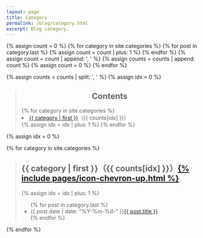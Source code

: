 ```yaml
---
layout: page
title: Category
permalink: /blog/category.html
excerpt: Blog category.
---
```


{% assign count = 0 %}
{% for category in site.categories %}
  {% for post in category.last %}
    {% assign count = count | plus: 1 %}
  {% endfor %}
  {% assign count = count | append: ', ' %}
  {% assign counts = counts | append: count %}
  {% assign count = 0 %}
{% endfor %}

{% assign counts = counts | split: ', ' %}
{% assign idx = 0 %}

<blockquote class="category" id="contents">
<h2 align="center">Contents</h2>
{% for category in site.categories %}
  <div><li><a href="#{{ category[0] }}">{{ category | first }}</a>（{{ counts[idx] }}）</li></div>
  {% assign idx = idx | plus: 1 %}
{% endfor %}
</blockquote>

{% assign idx = 0 %}

{% for category in site.categories %}
<blockquote class="contents">
  <h2 id="{{ category[0] }}">{{ category | first }}（{{ counts[idx] }}）<a href="#contents">{% include pages/icon-chevron-up.html %}</a></h2>
    {% assign idx = idx | plus: 1 %}
  <ul class="category-list">
    {% for post in category.last %}
    <li>{{ post.date | date: "%Y-%m-%d-" }}<a href="{{ post.url }}">{{ post.title }}</a></li>
    {% endfor %}
  </ul>
</blockquote>
{% endfor %}
